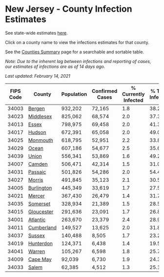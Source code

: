 # New Jersey - County Infection Estimates

See state-wide estimates [here](/infections/us-nj).

Click on a county name to view the infections estimates for that county.

See the [Counties Summary](/infections/summary-counties) page for a searchable and sortable table.

*Note: Due to the inherent lag between infections and reporting of cases, our estimates of infections are as of 14 days ago.*

*Last updated: February 14, 2021*

|   FIPS Code |                   County |   Population |   Confirmed Cases |   % Currently Infected |   % Total Infected |
|-------------|--------------------------|--------------|-------------------|------------------------|--------------------|
|       34003 |         [Bergen](bergen) |      932,202 |            72,165 |                    1.8 |               38.2 |
|       34023 |   [Middlesex](middlesex) |      825,062 |            68,574 |                    2.0 |               37.3 |
|       34013 |           [Essex](essex) |      798,975 |            69,458 |                    2.0 |               41.3 |
|       34017 |         [Hudson](hudson) |      672,391 |            65,058 |                    2.0 |               49.0 |
|       34025 |     [Monmouth](monmouth) |      618,795 |            52,951 |                    2.2 |               33.8 |
|       34029 |           [Ocean](ocean) |      607,186 |            54,677 |                    2.5 |               35.6 |
|       34039 |           [Union](union) |      556,341 |            53,869 |                    1.6 |               49.2 |
|       34007 |         [Camden](camden) |      506,471 |            42,314 |                    1.5 |               31.0 |
|       34031 |       [Passaic](passaic) |      501,826 |            54,286 |                    2.0 |               54.4 |
|       34027 |         [Morris](morris) |      491,845 |            35,123 |                    2.1 |               30.5 |
|       34005 | [Burlington](burlington) |      445,349 |            33,619 |                    1.7 |               27.5 |
|       34021 |         [Mercer](mercer) |      367,430 |            26,479 |                    1.4 |               31.7 |
|       34035 |     [Somerset](somerset) |      328,934 |            21,389 |                    1.5 |               28.5 |
|       34015 | [Gloucester](gloucester) |      291,636 |            23,091 |                    1.7 |               26.8 |
|       34001 |     [Atlantic](atlantic) |      263,670 |            23,379 |                    2.4 |               28.9 |
|       34011 | [Cumberland](cumberland) |      149,527 |            13,625 |                    2.0 |               31.8 |
|       34037 |         [Sussex](sussex) |      140,488 |             8,505 |                    1.7 |               23.2 |
|       34019 |   [Hunterdon](hunterdon) |      124,371 |             6,438 |                    1.4 |               19.5 |
|       34041 |         [Warren](warren) |      105,267 |             6,598 |                    1.8 |               25.7 |
|       34009 |     [Cape May](cape-may) |       92,039 |             6,730 |                    1.9 |               24.3 |
|       34033 |           [Salem](salem) |       62,385 |             4,512 |                    1.3 |               25.1 |